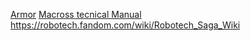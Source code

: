 [Armor](https://gbmshop.blogspot.com/2012/03/mc-queadluunrau.html)
[Macross tecnical Manual](https://macross2.net/m3/macrosstechman/tech-zentradiheight.html)
https://robotech.fandom.com/wiki/Robotech_Saga_Wiki